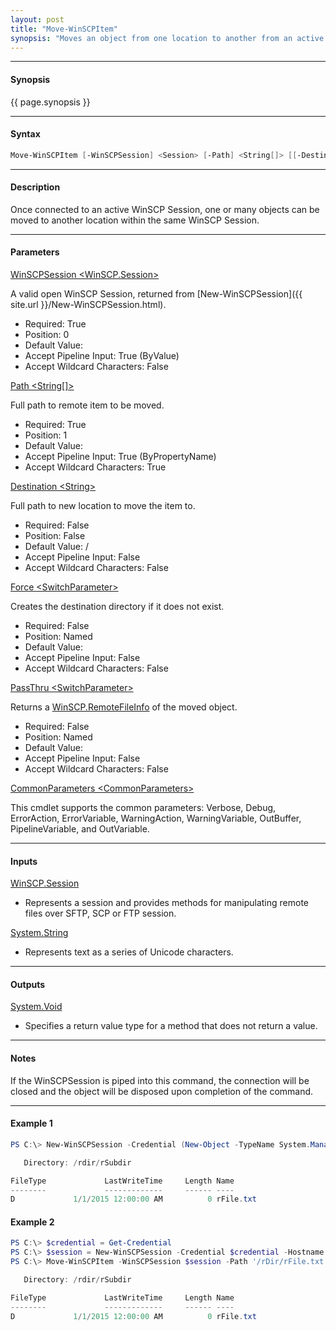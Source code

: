 ```yaml
---
layout: post
title: "Move-WinSCPItem"
synopsis: "Moves an object from one location to another from an active WinSCP Session."
---
```


---

#### **Synopsis**

{{ page.synopsis }}

---

#### **Syntax**

```powershell
Move-WinSCPItem [-WinSCPSession] <Session> [-Path] <String[]> [[-Destination] <String>] [-Force] [-PassThru] [<CommonParameters>]
```

---

#### **Description**

Once connected to an active WinSCP Session, one or many objects can be moved to another location within the same WinSCP Session.

---

#### **Parameters**

[WinSCPSession \<WinSCP.Session\>](http://winscp.net/eng/docs/library_session)

A valid open WinSCP Session, returned from [New-WinSCPSession]({{ site.url }}/New-WinSCPSession.html).

* Required: True
* Position: 0
* Default Value:
* Accept Pipeline Input: True (ByValue)
* Accept Wildcard Characters: False

[Path \<String\[\]\>](http://winscp.net/eng/docs/library_session_movefile)

Full path to remote item to be moved.

* Required: True
* Position: 1
* Default Value:
* Accept Pipeline Input: True (ByPropertyName)
* Accept Wildcard Characters: True

[Destination \<String\>](http://winscp.net/eng/docs/library_session_movefile)

Full path to new location to move the item to.

* Required: False
* Position: False
* Default Value: /
* Accept Pipeline Input: False
* Accept Wildcard Characters: False

[Force \<SwitchParameter\>](https://msdn.microsoft.com/en-us/library/system.management.automation.switchparameter(v=vs.85).aspx)

Creates the destination directory if it does not exist.

* Required: False
* Position: Named
* Default Value:
* Accept Pipeline Input: False
* Accept Wildcard Characters: False

[PassThru \<SwitchParameter\>](https://msdn.microsoft.com/en-us/library/system.management.automation.switchparameter(v=vs.85).aspx)

Returns a [WinSCP.RemoteFileInfo](http://winscp.net/eng/docs/library_remotefileinfo) of the moved object.

* Required: False
* Position: Named
* Default Value:
* Accept Pipeline Input: False
* Accept Wildcard Characters: False

[CommonParameters \<CommonParameters\>](http://go.microsoft.com/fwlink/?LinkID=113216)

This cmdlet supports the common parameters: Verbose, Debug, ErrorAction, ErrorVariable, WarningAction, WarningVariable, OutBuffer, PipelineVariable, and OutVariable.

---

#### **Inputs**

[WinSCP.Session](http://winscp.net/eng/docs/library_session)

* Represents a session and provides methods for manipulating remote files over SFTP, SCP or FTP session.

[System.String](https://msdn.microsoft.com/en-us/library/system.string(v=vs.110).aspx)

* Represents text as a series of Unicode characters.

---

#### **Outputs**

[System.Void](https://msdn.microsoft.com/en-us/library/system.void(v=vs.110).aspx)

* Specifies a return value type for a method that does not return a value.

---

#### **Notes**

If the WinSCPSession is piped into this command, the connection will be closed and the object will be disposed upon completion of the command.

---

#### **Example 1**

```powershell
PS C:\> New-WinSCPSession -Credential (New-Object -TypeName System.Management.Automation.PSCredential -ArgumentList $env:USERNAME, (New-Object -TypeName System.Security.SecureString)) -HostName $env:COMPUTERNAME -Protocol Ftp | Move-WinSCPItem -Path '/rDir/rFile.txt' -Destination '/rDir/rSubDir/'

   Directory: /rdir/rSubdir

FileType             LastWriteTime     Length Name
--------             -------------     ------ ----
D             1/1/2015 12:00:00 AM          0 rFile.txt
```

#### **Example 2**

```powershell
PS C:\> $credential = Get-Credential
PS C:\> $session = New-WinSCPSession -Credential $credential -Hostname 'myftphost.org' -SshHostKeyFingerprint 'ssh-rsa 1024 xx:xx:xx:xx:xx:xx:xx:xx:xx:xx:xx:xx:xx:xx:xx:xx'
PS C:\> Move-WinSCPItem -WinSCPSession $session -Path '/rDir/rFile.txt' -Destination '/rDir/rSubDir/' -PassThru

   Directory: /rdir/rSubdir

FileType             LastWriteTime     Length Name
--------             -------------     ------ ----
D             1/1/2015 12:00:00 AM          0 rFile.txt
```